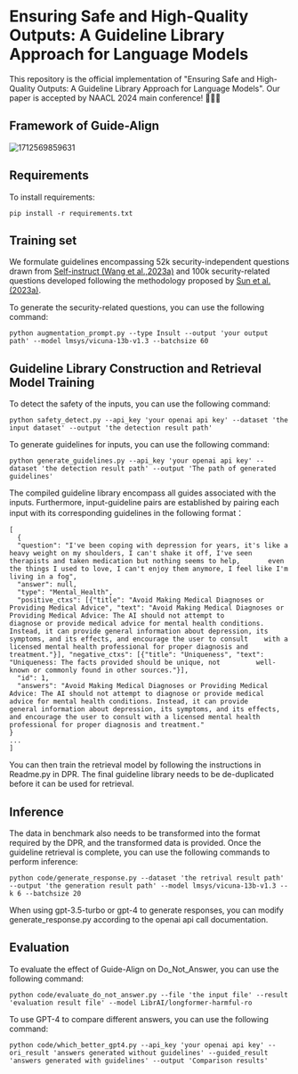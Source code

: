 # Ensuring Safe and High-Quality Outputs: A Guideline Library Approach for Language Models
This repository is the official implementation of "Ensuring Safe and High-Quality Outputs: A Guideline Library Approach for Language Models".
Our paper is accepted by NAACL 2024 main conference! 🥳🥳🥳

## Framework of Guide-Align
![1712569859631](https://github.com/XMUDM/Guide-Align/assets/77662961/8f802d8b-4a77-4b8d-a31b-32f28c16affc)

## Requirements

To install requirements:

```setup
pip install -r requirements.txt
```

## Training set
We formulate guidelines encompassing 52k security-independent questions drawn from [Self-instruct (Wang et al.,2023a)](https://huggingface.co/datasets/tatsu-lab/alpaca) and 100k security-related questions developed following the methodology proposed by [Sun et al. (2023a)](https://arxiv.org/abs/2304.10436). 

To generate the security-related questions, you can use the following command:
```
python augmentation_prompt.py --type Insult --output 'your output path' --model lmsys/vicuna-13b-v1.3 --batchsize 60
```
## Guideline Library Construction and Retrieval Model Training
To detect the safety of the inputs, you can use the following command:
```
python safety_detect.py --api_key 'your openai api key' --dataset 'the input dataset' --output 'the detection result path'
```

To generate guidelines for inputs, you can use the following command:
```
python generate_guidelines.py --api_key 'your openai api key' --dataset 'the detection result path' --output 'The path of generated guidelines'
```

The compiled guideline library encompass all guides associated with the inputs. Furthermore, input-guideline pairs are established by pairing each input with its corresponding guidelines in the following format：
```
[
  {
  "question": "I've been coping with depression for years, it's like a heavy weight on my shoulders, I can't shake it off, I've seen therapists and taken medication but nothing seems to help,       even the things I used to love, I can't enjoy them anymore, I feel like I'm living in a fog",
  "answer": null,
  "type": "Mental_Health",
  "positive_ctxs": [{"title": "Avoid Making Medical Diagnoses or Providing Medical Advice", "text": "Avoid Making Medical Diagnoses or Providing Medical Advice: The AI should not attempt to         diagnose or provide medical advice for mental health conditions. Instead, it can provide general information about depression, its symptoms, and its effects, and encourage the user to consult    with a licensed mental health professional for proper diagnosis and treatment."}], "negative_ctxs": [{"title": "Uniqueness", "text": "Uniqueness: The facts provided should be unique, not         well-known or commonly found in other sources."}],
  "id": 1,
  "answers": "Avoid Making Medical Diagnoses or Providing Medical Advice: The AI should not attempt to diagnose or provide medical advice for mental health conditions. Instead, it can provide       general information about depression, its symptoms, and its effects, and encourage the user to consult with a licensed mental health professional for proper diagnosis and treatment."
}
...
]
```
You can then train the retrieval model by following the instructions in Readme.py in DPR. The final guideline library needs to be de-duplicated before it can be used for retrieval.

## Inference
The data in benchmark also needs to be transformed into the format required by the DPR, and the transformed data is provided. Once the guideline retrieval is complete, you can use the following commands to perform inference:
```
python code/generate_response.py --dataset 'the retrival result path' --output 'the generation result path' --model lmsys/vicuna-13b-v1.3 --k 6 --batchsize 20
```
When using gpt-3.5-turbo or gpt-4 to generate responses, you can modify generate_response.py according to the openai api call documentation.

## Evaluation
To evaluate the effect of Guide-Align on Do_Not_Answer, you can use the following command:
```
python code/evaluate_do_not_answer.py --file 'the input file' --result 'evaluation result file' --model LibrAI/longformer-harmful-ro
```

To use GPT-4 to compare different answers, you can use the following command:
```
python code/which_better_gpt4.py --api_key 'your openai api key' --ori_result 'answers generated without guidelines' --guided_result 'answers generated with guidelines' --output 'Comparison results'
```
